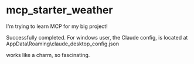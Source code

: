 # mcp_starter_weather
I'm trying to learn MCP for my big project!

Successfully completed. 
For windows user, the Claude config, is located at AppData\Roaming\claude_desktop_config.json

works like a charm, so fascinating.
